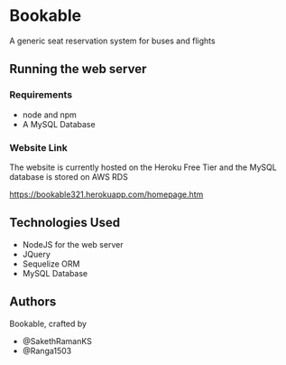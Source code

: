 # Bookable

A generic seat reservation system for buses and flights

## Running the web server

### Requirements

- node and npm
- A MySQL Database

### Website Link

The website is currently hosted on the Heroku Free Tier and the MySQL database is stored on AWS RDS

https://bookable321.herokuapp.com/homepage.htm

## Technologies Used

- NodeJS for the web server
- JQuery
- Sequelize ORM
- MySQL Database

## Authors

Bookable, crafted by

- @SakethRamanKS
- @Ranga1503
